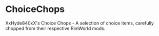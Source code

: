 # ChoiceChops
 XxHyde840xX's Choice Chops - A selection of choice items, carefully chopped from their respective RimWorld mods.
